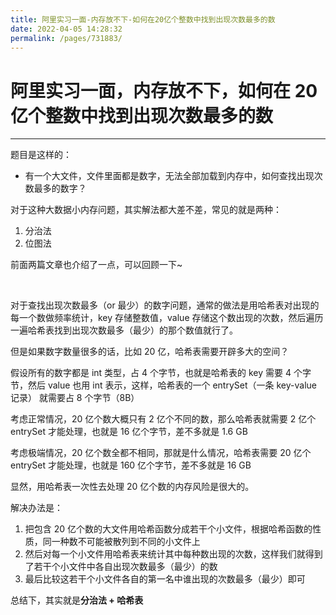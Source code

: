 ```yaml
---
title: 阿里实习一面-内存放不下-如何在20亿个整数中找到出现次数最多的数
date: 2022-04-05 14:28:32
permalink: /pages/731883/
---
```

# 阿里实习一面，内存放不下，如何在 20 亿个整数中找到出现次数最多的数

---

题目是这样的：

- 有一个大文件，文件里面都是数字，无法全部加载到内存中，如何查找出现次数最多的数字？

对于这种大数据小内存问题，其实解法都大差不差，常见的就是两种：

1. 分治法
2. 位图法

前面两篇文章也介绍了一点，可以回顾一下~

<br>

对于查找出现次数最多（or 最少）的数字问题，通常的做法是用哈希表对出现的每一个数做频率统计，key 存储整数值，value 存储这个数出现的次数，然后遍历一遍哈希表找到出现次数最多（最少）的那个数值就行了。

但是如果数字数量很多的话，比如 20 亿，哈希表需要开辟多大的空间？

假设所有的数字都是 int 类型，占 4 个字节，也就是哈希表的 key 需要 4 个字节，然后 value 也用 int 表示，这样，哈希表的一个 entrySet（一条 key-value 记录） 就需要占 8 个字节（8B）

考虑正常情况，20 亿个数大概只有 2 亿个不同的数，那么哈希表就需要 2 亿个 entrySet 才能处理，也就是 16 亿个字节，差不多就是 1.6 GB  

考虑极端情况，20 亿个数全都不相同，那就是什么情况，哈希表需要 20 亿个 entrySet 才能处理，也就是 160 亿个字节，差不多就是 16 GB  

显然，用哈希表一次性去处理 20 亿个数的内存风险是很大的。

解决办法是：

1. 把包含 20 亿个数的大文件用哈希函数分成若干个小文件，根据哈希函数的性质，同一种数不可能被散列到不同的小文件上
2. 然后对每一个小文件用哈希表来统计其中每种数出现的次数，这样我们就得到了若干个小文件中各自出现次数最多（最少）的数
3. 最后比较这若干个小文件各自的第一名中谁出现的次数最多（最少）即可

总结下，其实就是**分治法 + 哈希表**
